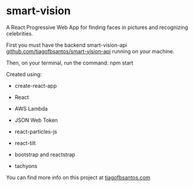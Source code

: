 # smart-vision

A React Progressive Web App for finding faces in pictures and recognizing celebrities.

First you must have the backend smart-vision-api [github.com/tiagofbsantos/smart-vision-api](https://github.com/tiagofbsantos/smart-vision-api) running on your machine.

Then, on your terminal, run the command: npm start

Created using:

- create-react-app

- React

- AWS Lambda

- JSON Web Token

- react-particles-js

- react-tilt

- bootstrap and reactstrap

- tachyons

You can find more info on this project at [tiagofbsantos.com](https://www.tiagofbsantos.com/)
